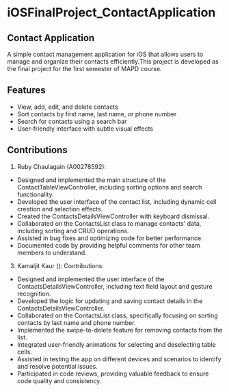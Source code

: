 # iOSFinalProject_ContactApplication

## Contact Application

A simple contact management application for iOS that allows users to manage and organize their contacts efficiently.This project is developed as the final project for the first semester of MAPD course.

## Features

- View, add, edit, and delete contacts
- Sort contacts by first name, last name, or phone number
- Search for contacts using a search bar
- User-friendly interface with subtle visual effects

## Contributions

1. Ruby Chaulagain (A00278592):

- Designed and implemented the main structure of the ContactTableViewController, including sorting options and search functionality.
- Developed the user interface of the contact list, including dynamic cell creation and selection effects.
- Created the ContactsDetailsViewController with keyboard dismissal.
- Collaborated on the ContactsList class to manage contacts' data, including sorting and CRUD operations.
- Assisted in bug fixes and optimizing code for better performance.
- Documented code by providing helpful comments for other team members to understand.

   
3. Kamaljit Kaur (): Contributions:

- Designed and implemented the user interface of the ContactsDetailsViewController, including text field layout and gesture recognition.
- Developed the logic for updating and saving contact details in the ContactsDetailsViewController.
- Collaborated on the ContactsList class, specifically focusing on sorting contacts by last name and phone number.
- Implemented the swipe-to-delete feature for removing contacts from the list.
- Integrated user-friendly animations for selecting and deselecting table cells.
- Assisted in testing the app on different devices and scenarios to identify and resolve potential issues.
- Participated in code reviews, providing valuable feedback to ensure code quality and consistency.
